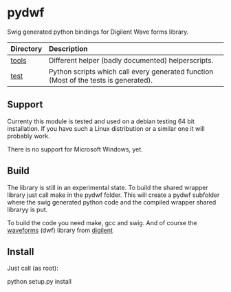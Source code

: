 pydwf
=====

Swig generated python bindings for Digilent Wave forms library.

| Directory   | Description                                                                                       |
| ------------|:--------------------------------------------------------------------------------------------------|
| [tools]     | Different helper (badly documented) helperscripts.                                                |
| [test]      | Python scripts which call every generated function (Most of the tests is generated).              |


Support
-------
Currenty this module is tested and used on a debian testing 64 bit installation. If you have such a Linux distribution or a similar one it will probably work.

There is no support for Microsoft Windows, yet.

Build
-----
The library is still in an experimental state. To build the shared wrapper library just call make in the pydwf folder. This will create a pydwf subfolder where the swig generated python code and the compiled wrapper shared libraryy is put.

To build the code you need make, gcc and swig. And of course the [waveforms] (dwf) library from [digilent]

Install
-------
Just call (as root):

python setup.py install 

[tools]: https://github.com/tobbad/pydwf/tree/master/tools
[test]: https://github.com/tobbad/pydwf/tree/master/test
[waveforms]: "http://www.digilentinc.com/Products/Detail.cfm?NavPath=2,66,849&Prod=WAVEFORMS"
[digilent]: http://www.digilentinc.com/

